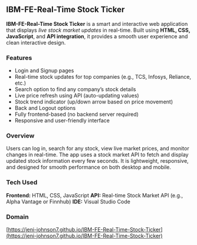 

## **IBM-FE-Real-Time Stock Ticker**

**IBM-FE-Real-Time Stock Ticker** is a smart and interactive web application that displays *live stock market updates* in real-time.
Built using **HTML, CSS, JavaScript**, and **API integration**, it provides a smooth user experience and clean interactive design.


### **Features**

* Login and Signup pages
* Real-time stock updates for top companies (e.g., TCS, Infosys, Reliance, etc.)
* Search option to find any company’s stock details
* Live price refresh using API (auto-updating values)
* Stock trend indicator (up/down arrow based on price movement)
* Back and Logout options
* Fully frontend-based (no backend server required)
* Responsive and user-friendly interface


### **Overview**

Users can log in, search for any stock, view live market prices, and monitor changes in real-time.
The app uses a stock market API to fetch and display updated stock information every few seconds.
It is lightweight, responsive, and designed for smooth performance on both desktop and mobile.


### **Tech Used**

**Frontend:** HTML, CSS, JavaScript
**API:** Real-time Stock Market API (e.g., Alpha Vantage or Finnhub)
**IDE:** Visual Studio Code


### **Domain**

[https://jeni-johnson7.github.io/IBM-FE-Real-Time-Stock-Ticker](https://jeni-johnson7.github.io/IBM-FE-Real-Time-Stock-Ticker)

